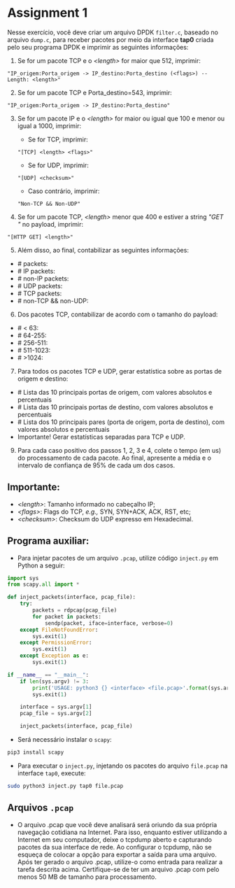 # Assignment 1

Nesse exercício, você deve criar um arquivo DPDK `filter.c`, baseado no arquivo `dump.c`, para receber pacotes por meio da interface **tap0** criada pelo seu programa DPDK e imprimir as seguintes informações:

1. Se for um pacote TCP e o *\<length\>* for maior que 512, imprimir:
```
"IP_origem:Porta_origem -> IP_destino:Porta_destino (<flags>) -- Length: <length>"
```

2. Se for um pacote TCP e Porta_destino=543, imprimir:
```
"IP_origem:Porta_origem -> IP_destino:Porta_destino"
```

3. Se for um pacote IP e o *\<length\>* for maior ou igual que 100 e menor ou igual a 1000, imprimir:
    * Se for TCP, imprimir: 
    ```
    "[TCP] <length> <flags>"
    ```
    * Se for UDP, imprimir: 
    ```
    "[UDP] <checksum>"
    ```
    * Caso contrário, imprimir: 
    ```
    "Non-TCP && Non-UDP"
    ```

4. Se for um pacote TCP, *\<length\>* menor que 400 e estiver a string *"GET "* no payload, imprimir:
```
"[HTTP GET] <length>"
```

5. Além disso, ao final, contabilizar as seguintes informações:
- \# packets:
- \# IP packets: 
- \# non-IP packets:
- \# UDP packets:
- \# TCP packets:
- \# non-TCP && non-UDP:

6. Dos pacotes TCP, contabilizar de acordo com o tamanho do payload:
- \# < 63: 
- \# 64-255: 
- \# 256-511: 
- \# 511-1023: 
- \# \>1024:

7. Para todos os pacotes TCP e UDP, gerar estatística sobre as portas de origem e destino:
- \# Lista das 10 principais portas de origem, com valores absolutos e percentuais
- \# Lista das 10 principais portas de destino, com valores absolutos e percentuais
- \# Lista dos 10 principais pares (porta de origem, porta de destino), com valores absolutos e percentuais
- Importante! Gerar estatísticas separadas para TCP e UDP.

9. Para cada caso positivo dos passos 1, 2, 3 e 4, colete o tempo (em us) do processamento de cada pacote. Ao final, apresente a média e o intervalo de confiança de 95\% de cada um dos casos.

## Importante:
- *\<length\>*: Tamanho informado no cabeçalho IP;
- *\<flags\>*: Flags do TCP, *e.g.,* SYN, SYN+ACK, ACK, RST, etc;
- *\<checksum\>*: Checksum do UDP expresso em Hexadecimal.

## Programa auxiliar:
- Para injetar pacotes de um arquivo `.pcap`, utilize código `inject.py` em Python a seguir:
```Python
import sys
from scapy.all import *

def inject_packets(interface, pcap_file):
    try:
        packets = rdpcap(pcap_file)
        for packet in packets:
            sendp(packet, iface=interface, verbose=0)
    except FileNotFoundError:
        sys.exit(1)
    except PermissionError:
        sys.exit(1)
    except Exception as e:
        sys.exit(1)

if __name__ == "__main__":
    if len(sys.argv) != 3:
        print('USAGE: python3 {} <interface> <file.pcap>'.format(sys.argv[0]))
        sys.exit(1)

    interface = sys.argv[1]
    pcap_file = sys.argv[2]

    inject_packets(interface, pcap_file)
```

- Será necessário instalar o `scapy`:
```bash
pip3 install scapy
```

- Para executar o `inject.py`, injetando os pacotes do arquivo `file.pcap` na interface `tap0`, execute:
```bash
sudo python3 inject.py tap0 file.pcap
```

## Arquivos `.pcap`

- O arquivo .pcap que você deve analisará será oriundo da sua própria navegação cotidiana na Internet. Para isso, enquanto estiver utilizando a Internet em seu computador, deixe o tcpdump aberto e capturando pacotes da sua interface de rede. Ao configurar o tcpdump, não se esqueça de colocar a opção para exportar a saída para uma arquivo. Após ter gerado o arquivo .pcap, utilize-o como entrada para realizar a tarefa descrita acima. Certifique-se de ter um arquivo .pcap com pelo menos 50 MB de tamanho para processamento.
